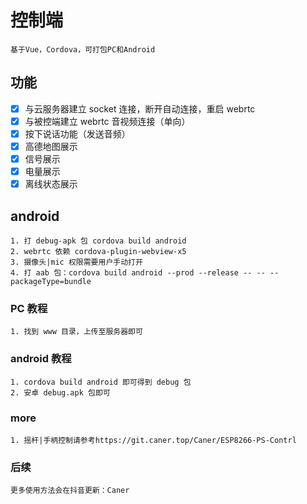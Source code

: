 # 控制端
```
基于Vue，Cordova，可打包PC和Android
```

## 功能

- [x] 与云服务器建立 socket 连接，断开自动连接，重启 webrtc
- [x] 与被控端建立 webrtc 音视频连接（单向）
- [x] 按下说话功能（发送音频）
- [x] 高德地图展示
- [x] 信号展示
- [x] 电量展示
- [x] 离线状态展示

## android
```
1. 打 debug-apk 包 cordova build android
2. webrtc 依赖 cordova-plugin-webview-x5
3. 摄像头|mic 权限需要用户手动打开
4. 打 aab 包：cordova build android --prod --release -- -- --packageType=bundle
```
### PC 教程
```
1. 找到 www 目录，上传至服务器即可
```
### android 教程
```
1. cordova build android 即可得到 debug 包
2. 安卓 debug.apk 包即可
```
### more
```
1. 摇杆|手柄控制请参考https://git.caner.top/Caner/ESP8266-PS-Contrl
```
### 后续
```
更多使用方法会在抖音更新：Caner
```
